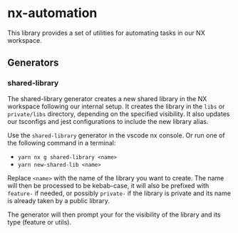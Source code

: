 # nx-automation

This library provides a set of utilities for automating tasks in our NX workspace.

## Generators

### shared-library

The shared-library generator creates a new shared library in the NX workspace following our internal setup.
It creates the library in the `libs` or `private/libs` directory, depending on the specified visibility.
It also updates our tsconfigs and jest configurations to include the new library alias.

Use the `shared-library` generator in the vscode nx console.
Or run one of the following command in a terminal:

- `yarn nx g shared-library <name>`
- `yarn new-shared-lib <name>`

Replace `<name>` with the name of the library you want to create. The name will then be processed to be kebab-case, it will also be prefixed with `feature-` if needed, or possibly `private-` if the library is private and its name is already taken by a public library.

The generator will then prompt your for the visibility of the library and its type (feature or utils).
